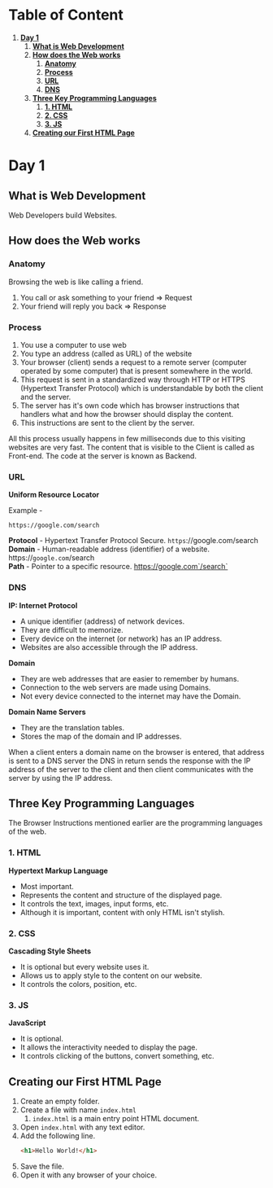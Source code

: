 # **Table of Content** <!-- omit in toc -->

1. [**Day 1**](#day-1)
   1. [**What is Web Development**](#what-is-web-development)
   2. [**How does the Web works**](#how-does-the-web-works)
      1. [**Anatomy**](#anatomy)
      2. [**Process**](#process)
      3. [**URL**](#url)
      4. [**DNS**](#dns)
   3. [**Three Key Programming Languages**](#three-key-programming-languages)
      1. [**1. HTML**](#1-html)
      2. [**2. CSS**](#2-css)
      3. [**3. JS**](#3-js)
   4. [**Creating our First HTML Page**](#creating-our-first-html-page)

# **Day 1**

## **What is Web Development**

Web Developers build Websites.

## **How does the Web works**

### **Anatomy**

Browsing the web is like calling a friend.

1. You call or ask something to your friend => Request
2. Your friend will reply you back => Response

### **Process**

1. You use a computer to use web
2. You type an address (called as URL) of the website
3. Your browser (client) sends a request to a remote server (computer operated by some computer) that is present somewhere in the world.
4. This request is sent in a standardized way through HTTP or HTTPS (Hypertext Transfer Protocol) which is understandable by both the client and the server.
5. The server has it's own code which has browser instructions that handlers what and how the browser should display the content.
6. This instructions are sent to the client by the server.

All this process usually happens in few milliseconds due to this visiting websites are very fast.
The content that is visible to the Client is called as Front-end.
The code at the server is known as Backend.

### **URL**

**Uniform Resource Locator**

Example -

```
https://google.com/search
```

**Protocol** - Hypertext Transfer Protocol Secure. `https`://google.com/search <br />
**Domain** - Human-readable address (identifier) of a website. https://`google.com`/search <br />
**Path** - Pointer to a specific resource. https://google.com`/search`

### **DNS**

**IP: Internet Protocol**

-   A unique identifier (address) of network devices.
-   They are difficult to memorize.
-   Every device on the internet (or network) has an IP address.
-   Websites are also accessible through the IP address.

**Domain**

-   They are web addresses that are easier to remember by humans.
-   Connection to the web servers are made using Domains.
-   Not every device connected to the internet may have the Domain.

**Domain Name Servers**

-   They are the translation tables.
-   Stores the map of the domain and IP addresses.

When a client enters a domain name on the browser is entered, that address is sent to a DNS server the DNS in return sends the response with the IP address of the server to the client and then client communicates with the server by using the IP address.

## **Three Key Programming Languages**

The Browser Instructions mentioned earlier are the programming languages of the web.

### **1. HTML**

**Hypertext Markup Language**

-   Most important.
-   Represents the content and structure of the displayed page.
-   It controls the text, images, input forms, etc.
-   Although it is important, content with only HTML isn't stylish.

### **2. CSS**

**Cascading Style Sheets**

-   It is optional but every website uses it.
-   Allows us to apply style to the content on our website.
-   It controls the colors, position, etc.

### **3. JS**

**JavaScript**

-   It is optional.
-   It allows the interactivity needed to display the page.
-   It controls clicking of the buttons, convert something, etc.

## **Creating our First HTML Page**

1. Create an empty folder.
2. Create a file with name `index.html`
    1. `index.html` is a main entry point HTML document.
3. Open `index.html` with any text editor.
4. Add the following line.
    ```html
    <h1>Hello World!</h1>
    ```
5. Save the file.
6. Open it with any browser of your choice.
